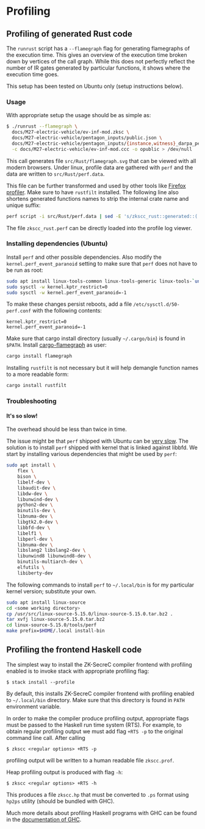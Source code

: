 # Profiling

## Profiling of generated Rust code

The `runrust` script has a `--flamegraph` flag for generating flamegraphs of
the execution time. This gives an overview of the execution time broken down by vertices of the
call graph.  While this does not perfectly reflect the number of IR gates
generated by particular functions, it shows where the execution time goes.

This setup has been tested on Ubuntu only (setup instructions below).

### Usage

With appropriate setup the usage should be as simple as:

```bash
$ ./runrust --flamegraph \
  docs/M27-electric-vehicle/ev-inf-mod.zksc \
  docs/M27-electric-vehicle/pentagon_inputs/public.json \
  docs/M27-electric-vehicle/pentagon_inputs/{instance,witness}_darpa_pentagon.json \
  -c docs/M27-electric-vehicle/ev-inf-mod.ccc -o opublic > /dev/null
```

This call generates file `src/Rust/flamegraph.svg` that can be viewed with all
modern browsers. Under linux, profile data are gathered with `perf` and the data
are written to `src/Rust/perf.data`.

This file can be further transformed and used by other tools like
[Firefox profiler](https://profiler.firefox.com/).  Make sure to have `rustfilt`
installed. The following line also shortens generated functions names to strip
the internal crate name and unique suffix:

```bash
perf script -i src/Rust/perf.data | sed -E 's/zkscc_rust::generated::(.*)_u[[:digit:]]*/\1/g' | rustfilt > zkscc_rust.perf
```

The file `zkscc_rust.perf` can be directly loaded into the profile log viewer.

### Installing dependencies (Ubuntu)

Install `perf` and other possible dependencies. Also modify the
`kernel.perf_event_paranoid` setting to make sure that `perf` does not have to
be run as root:

```bash
sudo apt install linux-tools-common linux-tools-generic linux-tools-`uname -r`
sudo sysctl -w kernel.kptr_restrict=0
sudo sysctl -w kernel.perf_event_paranoid=-1
```

To make these changes persist reboots, add a file `/etc/sysctl.d/50-perf.conf` with the following contents:

```
kernel.kptr_restrict=0
kernel.perf_event_paranoid=-1
```

Make sure that cargo install directory (usually `~/.cargo/bin`) is found in `$PATH`. Install [cargo-flamegraph](https://github.com/flamegraph-rs/flamegraph) as user:


```bash
cargo install flamegraph
```

Installing `rustfilt` is not necessary but it will help demangle function names
to a more readable form:

```bash
cargo install rustfilt
```

### Troubleshooting

#### It's so slow!

The overhead should be less than twice in time.

The issue might be that `perf` shipped with Ubuntu can be [very slow](https://michcioperz.com/post/slow-perf-script/). The solution is to install `perf` shipped with kernel that is linked against libbfd. We start by installing various dependencies that might be used by `perf`:

```bash
sudo apt install \
    flex \
    bison \
    libelf-dev \
    libaudit-dev \
    libdw-dev \
    libunwind-dev \
    python2-dev \
    binutils-dev \
    libnuma-dev \
    libgtk2.0-dev \
    libbfd-dev \
    libelf1 \
    libperl-dev \
    libnuma-dev \
    libslang2 libslang2-dev \
    libunwind8 libunwind8-dev \
    binutils-multiarch-dev \
    elfutils \
    libiberty-dev
```

The following commands to install `perf` to `~/.local/bin` is for my particular kernel version; substitute your own.

```bash
sudo apt install linux-source
cd <some working directory>
cp /usr/src/linux-source-5.15.0/linux-source-5.15.0.tar.bz2 .
tar xvfj linux-source-5.15.0.tar.bz2
cd linux-source-5.15.0/tools/perf
make prefix=$HOME/.local install-bin
```

## Profiling the frontend Haskell code

The simplest way to install the ZK-SecreC compiler frontend with profiling enabled is to invoke stack with appropriate profiling flag:

`$ stack install --profile`

By default, this installs ZK-SecreC compiler frontend with profiling enabled to `~/.local/bin`
directory. Make sure that this directory is found in `PATH` environment variable.

In order to make the compiler produce profiling output, appropriate flags must be
passed to the Haskell run time system (RTS). For example, to obtain regular
profiling output we must add flag `+RTS -p` to the original command line call.
After calling

`$ zkscc <regular options> +RTS -p`

profiling output will be written to a human readable file `zkscc.prof`.

Heap profiling output is produced with flag `-h`:

`$ zkscc <regular options> +RTS -h`

This produces a file `zkscc.hp` that must be converted to `.ps` format using
`hp2ps` utility (should be bundled with GHC).

Much more details about profiling Haskell programs with GHC can be found in the [documentation of GHC](https://downloads.haskell.org/~ghc/latest/docs/html/users_guide/profiling.html).
